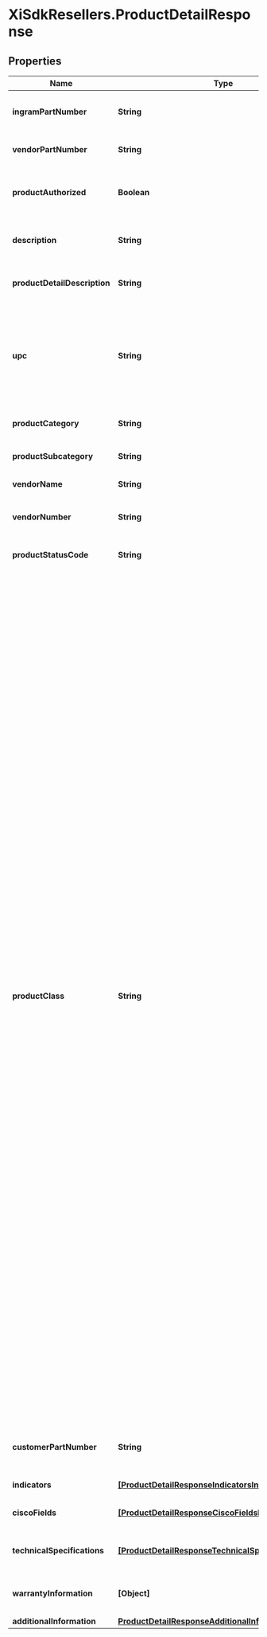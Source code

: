 # XiSdkResellers.ProductDetailResponse

## Properties

Name | Type | Description | Notes
------------ | ------------- | ------------- | -------------
**ingramPartNumber** | **String** | Ingram Micro unique part number for the product. | [optional] 
**vendorPartNumber** | **String** | Vendor’s part number for the product. | [optional] 
**productAuthorized** | **Boolean** | Boolean that indicates whether a product is authorized. | [optional] 
**description** | **String** | The description given for the product. | [optional] 
**productDetailDescription** | **String** | The detailed description given for the product. | [optional] 
**upc** | **String** | The UPC code for the product. Consists of 12 numeric digits that are uniquely assigned to each trade item. | [optional] 
**productCategory** | **String** | The category of the product. | [optional] 
**productSubcategory** | **String** | The sub-category of the product. | [optional] 
**vendorName** | **String** | Vendor name for the order. | [optional] 
**vendorNumber** | **String** | Vendor number that identifies the product. | [optional] 
**productStatusCode** | **String** | Status code of the product. | [optional] 
**productClass** | **String** | Indicates whether the product is directly shipped from the vendor’s warehouse or if the product ships from Ingram Micro’s warehouse. Class Codes are Ingram classifications on how skus are stocked A &#x3D; Product that is stocked usually in all IM warehouses and replenished on a regular basis. B &#x3D; Product that is stocked in limited IM warehouses and replenished on a regular basis C &#x3D; Product that is stocked in fewer IM warehouses and replenished on a regular basis. D &#x3D; Product that Ingram Micro has elected to discontinue. E &#x3D; Product that will be phased out later, according to the vendor. You may not want to replenish this product, but instead sell down what is in stock. F &#x3D; Product that we carry for a specific customer or supplier under a contractual agreement. N &#x3D; New Sku. Classification before first receipt O &#x3D; Discontinued product to be liquidated S&#x3D; Order for Specialized Demand (Order to backorder) X&#x3D; direct ship from Vendor V &#x3D; product that vendor has elected to discontinue. | [optional] 
**customerPartNumber** | **String** | Reseller / end-user’s part number for the product. | [optional] 
**indicators** | [**[ProductDetailResponseIndicatorsInner]**](ProductDetailResponseIndicatorsInner.md) | Indicators of the Product | [optional] 
**ciscoFields** | [**[ProductDetailResponseCiscoFieldsInner]**](ProductDetailResponseCiscoFieldsInner.md) | Cisco product related information. | [optional] 
**technicalSpecifications** | [**[ProductDetailResponseTechnicalSpecificationsInner]**](ProductDetailResponseTechnicalSpecificationsInner.md) | Technical specifications of the product. | [optional] 
**warrantyInformation** | **[Object]** | Warranty information related to the product. | [optional] 
**additionalInformation** | [**ProductDetailResponseAdditionalInformation**](ProductDetailResponseAdditionalInformation.md) |  | [optional] 



